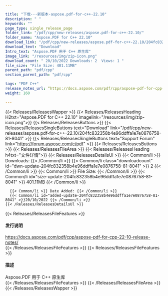 ```yaml
---

title: "下载---新版本-aspose.pdf-for-c++-22.10"
description: " "
keywords: ""
page_type: single_release_page
folder_link: "/pdf/cpp/new-releases/aspose.pdf-for-c++-22.10/"
folder_name: "Aspose.PDF for C++ 22.10"
download_link: "/pdf/cpp/new-releases/aspose.pdf-for-c++-22.10/204fc832358b4e96ddffa1e7e0876758-81-8041"
download_text: "Download"
Intro_text: "Aspose.PDF 用于 C++ 原生库"
image_link: "/resources/img/zip-icon.png"
download_count: " 20/10/2022 Downloads: 2  Views: 1 "
file_size: "File Size: 401.11MB"
parent_path: "pdf/cpp"
section_parent_path: "pdf/cpp"

tags: "PDF C++"
release_notes_url: “https://docs.aspose.com/pdf/cpp/aspose-pdf-for-cpp-22-10-release-notes/”
weight: 160

---
```


{{< Releases/ReleasesWapper >}}
  {{< Releases/ReleasesHeading H2txt="Aspose.PDF for C++ 22.10" imagelink="/resources/img/zip-icon.png">}}
  {{< Releases/ReleasesButtons >}}
    {{< Releases/ReleasesSingleButtons text="Download" link="/pdf/cpp/new-releases/aspose.pdf-for-c++-22.10/204fc832358b4e96ddffa1e7e0876758-81-8041" >}}
    {{< Releases/ReleasesSingleButtons text="Support Forum" link="https://forum.aspose.com/c/pdf" >}}
  {{< Releases/ReleasesButtons >}}
  {{< Releases/ReleasesFileArea >}}
    {{< Releases/ReleasesHeading h4txt="文件详情">}}
    {{< Releases/ReleasesDetailsUl >}}
      {{< Common/li >}} Downloads: {{< /Common/li >}}
      {{< Common/li class="downloadcount" id="dwn-update-204fc832358b4e96ddffa1e7e0876758-81-8041" >}} 2 {{< /Common/li >}}
      {{< Common/li >}} File Size: {{< /Common/li >}}
      {{< Common/li id="size-update-204fc832358b4e96ddffa1e7e0876758-81-8041" >}} 401.11MB {{< /Common/li >}}

      {{< Common/li >}} Date Added: {{< /Common/li >}}
      {{< Common/li id="added-update-204fc832358b4e96ddffa1e7e0876758-81-8041" >}}20/10/2022 {{< /Common/li >}}
    {{< /Releases/ReleasesDetailsUl >}}

  {{< Releases/ReleasesFileFeatures >}}
      <h4>发行说明</h4><div><a href='https://docs.aspose.com/pdf/cpp/aspose-pdf-for-cpp-22-10-release-notes/'>https://docs.aspose.com/pdf/cpp/aspose-pdf-for-cpp-22-10-release-notes/</a></div>
  {{< /Releases/ReleasesFileFeatures >}}
  {{< Releases/ReleasesFileFeatures >}}
      <h4>描述</h4><div class="HTMLDescription">Aspose.PDF 用于 C++ 原生库</div>
  {{< /Releases/ReleasesFileFeatures >}}
 {{< /Releases/ReleasesFileArea >}}
{{< /Releases/ReleasesWapper >}}



